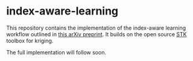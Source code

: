# index-aware-learning

This repository contains the implementation of the index-aware learning workflow outlined in [this arXiv preprint](https://arxiv.org/abs/2309.00958).
It builds on the open source [STK](https://github.com/stk-kriging/stk) toolbox for kriging.

The full implementation will follow soon.
